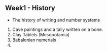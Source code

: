 ## Week1 - History

- The history of writing and number systems <br>
1. Cave paintings and a tally written on a bone. 
2. Clay Tablets (Mesopotamia)
3. Babalonian numerials
4. 
